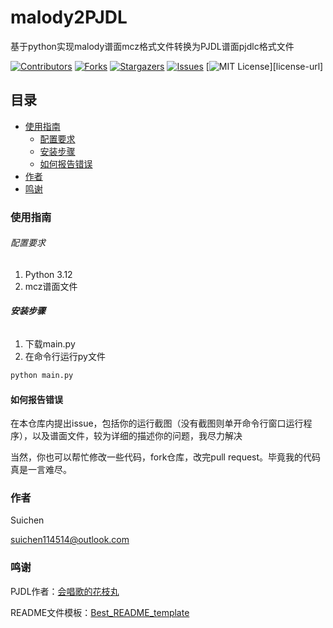 # malody2PJDL

基于python实现malody谱面mcz格式文件转换为PJDL谱面pjdlc格式文件

<!-- PROJECT SHIELDS -->

[![Contributors][contributors-shield]][contributors-url]
[![Forks][forks-shield]][forks-url]
[![Stargazers][stars-shield]][stars-url]
[![Issues][issues-shield]][issues-url]
[![MIT License][license-shield]][license-url]

## 目录

- [使用指南](#使用指南)
    - [配置要求](#配置要求)
    - [安装步骤](#安装步骤)
    - [如何报告错误](#如何报告错误)
- [作者](#作者)
- [鸣谢](#鸣谢)

### 使用指南

###### 配置要求

1. Python 3.12
2. mcz谱面文件

###### **安装步骤**

1. 下载main.py
2. 在命令行运行py文件

```sh
python main.py
```

#### 如何报告错误

在本仓库内提出issue，包括你的运行截图（没有截图则单开命令行窗口运行程序），以及谱面文件，较为详细的描述你的问题，我尽力解决

当然，你也可以帮忙修改一些代码，fork仓库，改完pull request。毕竟我的代码真是一言难尽。

### 作者

Suichen

suichen114514@outlook.com

### 鸣谢

PJDL作者：[会唱歌的花枝丸](https://github.com/hua-zhi-wan)

README文件模板：[Best_README_template](https://github.com/shaojintian/Best_README_template)

<!-- links -->

[your-project-path]:suizhuchen/malody2PJDL

[contributors-shield]: https://img.shields.io/github/contributors/suizhuchen/malody2PJDL.svg?style=flat-square

[contributors-url]: https://github.com/suizhuchen/malody2PJDL/graphs/contributors

[forks-shield]: https://img.shields.io/github/forks/suizhuchen/malody2PJDL.svg?style=flat-square

[forks-url]: https://github.com/suizhuchen/malody2PJDL/network/members

[stars-shield]: https://img.shields.io/github/stars/suizhuchen/malody2PJDL.svg?style=flat-square

[stars-url]: https://github.com/suizhuchen/malody2PJDL/stargazers

[issues-shield]: https://img.shields.io/github/issues/suizhuchen/malody2PJDL.svg?style=flat-square

[issues-url]: https://img.shields.io/github/issues/suizhuchen/malody2PJDL.svg

[license-shield]: https://img.shields.io/github/license/suizhuchen/malody2PJDL.svg?style=flat-square

[linkedin-url]: https://linkedin.com/in/shaojintian



